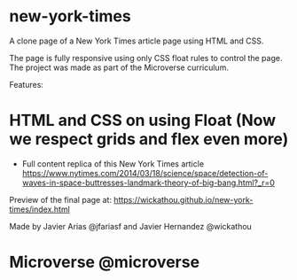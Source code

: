# new-york-times
A clone page of a New York Times article page using HTML and CSS.

The page is fully responsive using only CSS float rules to control the page. The project was made as part of the Microverse curriculum.

Features:

# HTML and CSS on using Float (Now we respect grids and flex even more)
- Full content replica of this New York Times article https://www.nytimes.com/2014/03/18/science/space/detection-of-waves-in-space-buttresses-landmark-theory-of-big-bang.html?_r=0

Preview of the final page at:
https://wickathou.github.io/new-york-times/index.html

Made by Javier Arias @jfariasf and Javier Hernandez @wickathou
# Microverse @microverse
